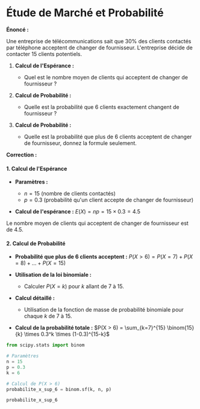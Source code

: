 # Étude de Marché et Probabilité

**Énoncé :**

Une entreprise de télécommunications sait que 30% des clients contactés par téléphone acceptent de changer de fournisseur. L'entreprise décide de contacter 15 clients potentiels.

1. **Calcul de l'Espérance :**
   - Quel est le nombre moyen de clients qui acceptent de changer de fournisseur ?

2. **Calcul de Probabilité :**
   - Quelle est la probabilité que 6 clients exactement changent de fournisseur ?
  
3. **Calcul de Probabilité :**
   - Quelle est la probabilité que plus de 6 clients acceptent de changer de fournisseur, donnez la formule seulement.

**Correction :**

#### 1. Calcul de l'Espérance

- **Paramètres :**
  - $n = 15$ (nombre de clients contactés)
  - $p = 0.3$ (probabilité qu'un client accepte de changer de fournisseur)

- **Calcul de l'espérance :**
  $E(X) = np = 15 \times 0.3 = 4.5$

Le nombre moyen de clients qui acceptent de changer de fournisseur est de 4.5.

#### 2. Calcul de Probabilité

- **Probabilité que plus de 6 clients acceptent :**
  $P(X > 6) = P(X = 7) + P(X = 8) + \ldots + P(X = 15)$

- **Utilisation de la loi binomiale :**
  - Calculer $P(X = k)$ pour $k$ allant de 7 à 15.

- **Calcul détaillé :**
  - Utilisation de la fonction de masse de probabilité binomiale pour chaque $k$ de 7 à 15.

- **Calcul de la probabilité totale :**
  $P(X > 6) = \sum_{k=7}^{15} \binom{15}{k} \times 0.3^k \times (1-0.3)^{15-k}$

```python
from scipy.stats import binom

# Paramètres
n = 15
p = 0.3
k = 6

# Calcul de P(X > 6)
probabilite_x_sup_6 = binom.sf(k, n, p)

probabilite_x_sup_6
```